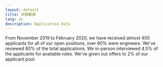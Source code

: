 ```yaml
---
layout: default
title: 申請數據
lang: en
description: Application Data
---
```




From November 2019 to February 2020, we have received almost 400 applicants for all of our open positions, over 60% were engineers. We've reviewed 80% of the total applications. We in-person interviewed 4.5% of the applicants for available roles. We've given out offers to 2% of our applicant pool